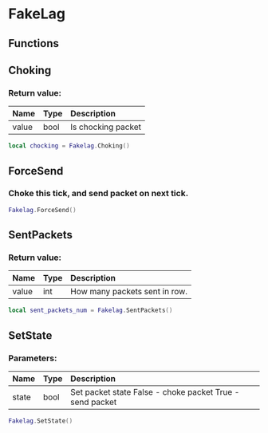 # FakeLag

## Functions

## Choking

### Return value:

| Name | Type | Description |
| :--- | :--- | :--- |
| value | bool | Is chocking packet |

```lua
local chocking = Fakelag.Choking()
```

## ForceSend

### Choke this tick, and send packet on next tick.

```lua
Fakelag.ForceSend()
```

## SentPackets

### Return value:

| Name | Type | Description |
| :--- | :--- | :--- |
| value | int | How many packets sent in row. |

```lua
local sent_packets_num = Fakelag.SentPackets()
```

## SetState

### Parameters:

| Name | Type | Description |
| :--- | :--- | :--- |
| state | bool | Set packet state False - choke packet True - send packet |

```lua
Fakelag.SetState()
```
